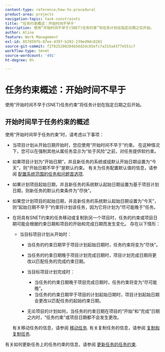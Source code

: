 ```yaml
---
content-type: reference;how-to-procedural
product-area: projects
navigation-topic: task-constraints
title: “任务约束概述：开始时间不早于'
description: 使用“开始时间不早于(SNET)任务约束”将任务计划在指定日期之后开始。
author: Alina
feature: Work Management
exl-id: 857859fb-87ee-4397-b292-239ed9dc8281
source-git-commit: f2f825280204b56d2dc85efc7a315a4377e551c7
workflow-type: tm+mt
source-wordcount: '491'
ht-degree: 0%

---
```


# 任务约束概述：开始时间不早于

使用“开始时间不早于(SNET)任务约束”将任务计划在指定日期之后开始。

## 开始时间早于任务约束的概述

使用“开始时间早于任务约束”时，请考虑以下事项：

* 当项目计划从开始日期开始时，您应使用“开始时间不早于”约束。 在这种情况下，您可以在强制其他从属任务显示为“处于风险”之前，对任务提供软约束。
* 如果项目计划为“开始日期”，并且新任务的系统或组默认开始日期设置为“今天”，则“开始日期不早于”是默认约束。 有关为任务配置默认值的信息，请参阅 [配置系统范围的任务和问题首选项](../../../administration-and-setup/set-up-workfront/configure-system-defaults/set-task-issue-preferences.md).

* 如果计划项目起始日期，并且新任务的系统默认起始日期设置为基于项目计划日期，则新任务的默认约束条件为“尽快”。
* 如果您计划项目的起始日期，并且新任务的系统默认起始日期设置为“今天”，则“起始日期不早于”约束将计划该任务，因为它将计划为“尽可能晚于”任务。
* 在将具有SNET约束的任务移动或复制到另一个项目时，任务的约束或项目日期可能会根据约束日期和项目的开始和完成日期而发生变化。 存在以下情形：

   * 当目标项目计划从开始时：

      * 当任务的约束日期早于项目计划起始日期时，任务约束将变为“尽快”。
      * 当任务的约束日期晚于项目计划完成日期时，项目计划完成日期将更改以匹配任务的完成约束日期。

      * 当目标项目计划完成时：

         * 当任务的约束日期晚于项目完成日期时，任务约束将变为“尽可能晚”。
         * 当任务的约束日期早于项目的计划起始日期时，项目计划起始日期会更改以匹配任务的起始约束日期。
      * 无论项目的计划如何，当任务的约束日期在项目的“开始”和“完成”日期之内时，“任务约束”或项目日期都不会发生更改。

   有关移动任务的信息，请参阅 [移动任务](../../../manage-work/tasks/manage-tasks/move-tasks.md). 有关复制任务的信息，请参阅 [复制和复制任务](../../../manage-work/tasks/manage-tasks/copy-and-duplicate-tasks.md).

有关如何更新任务上的任务约束的信息，请参阅 [更新任务的任务约束](../../../manage-work/tasks/task-constraints/update-task-constraint-of-task.md).

<!--
<div data-mc-conditions="QuicksilverOrClassic.Draft mode">
<h2>Use the Start No Earlier Than Task Constraint</h2>
<p>(NOTE:&nbsp;replaced with new article linked above)&nbsp;</p>
<p>To update the Task Constraint to Start No Later Than:</p>
<ol>
<li value="1">Go to a task whose Task Constraint you want to update.</li>
<li value="2"> <p data-mc-conditions="QuicksilverOrClassic.Quicksilver">Click the <strong>More</strong> icon <img src="assets/qs-more-icon-on-an-object.png"> next to the task name, then click <strong>Edit</strong>.</p> </li>
<li value="3">In the <strong>Overview</strong> section, expand the <strong>Task Constraint</strong> drop-down menu.</li>
<li value="4"> <p>Select <strong>Start No Earlier Than</strong>.</p> </li>
<li value="5"> <p>Specify a <strong>Planned Start Date</strong>.</p> <p>This is the date by which the task must start, and not earlier than this date. </p> </li>
<li value="6">Click <strong>Save Changes</strong>.</li>
</ol>
</div>
-->
